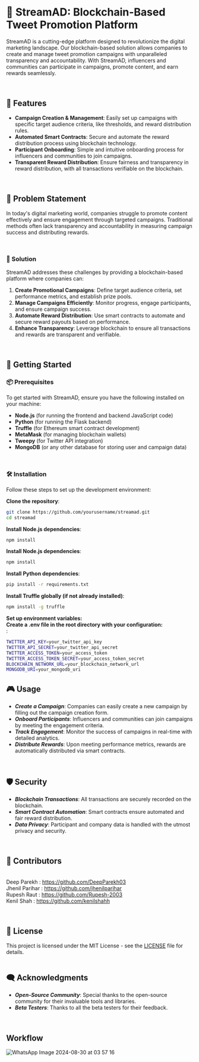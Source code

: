 # 🚀 StreamAD: Blockchain-Based Tweet Promotion Platform

StreamAD is a cutting-edge platform designed to revolutionize the digital marketing landscape. Our blockchain-based solution allows companies to create and manage tweet promotion campaigns with unparalleled transparency and accountability. With StreamAD, influencers and communities can participate in campaigns, promote content, and earn rewards seamlessly.

<br>

## 🌟 Features

- **Campaign Creation & Management**: Easily set up campaigns with specific target audience criteria, like thresholds, and reward distribution rules.<br>
- **Automated Smart Contracts**: Secure and automate the reward distribution process using blockchain technology.<br>
- **Participant Onboarding**: Simple and intuitive onboarding process for influencers and communities to join campaigns.<br>
- **Transparent Reward Distribution**: Ensure fairness and transparency in reward distribution, with all transactions verifiable on the blockchain.<br>

<br>

## 📝 Problem Statement

In today's digital marketing world, companies struggle to promote content effectively and ensure engagement through targeted campaigns. Traditional methods often lack transparency and accountability in measuring campaign success and distributing rewards.

<br>

### 🔧 Solution

StreamAD addresses these challenges by providing a blockchain-based platform where companies can:

1. **Create Promotional Campaigns**: Define target audience criteria, set performance metrics, and establish prize pools.<br>
2. **Manage Campaigns Efficiently**: Monitor progress, engage participants, and ensure campaign success.<br>
3. **Automate Reward Distribution**: Use smart contracts to automate and secure reward payouts based on performance.<br>
4. **Enhance Transparency**: Leverage blockchain to ensure all transactions and rewards are transparent and verifiable.<br>

<br>

## 🚀 Getting Started

### 📦 Prerequisites

To get started with StreamAD, ensure you have the following installed on your machine:

- **Node.js** (for running the frontend and backend JavaScript code)<br>
- **Python** (for running the Flask backend)<br>
- **Truffle** (for Ethereum smart contract development)<br>
- **MetaMask** (for managing blockchain wallets)<br>
- **Tweepy** (for Twitter API integration)<br>
- **MongoDB** (or any other database for storing user and campaign data)<br>

<br>

### 🛠️ Installation

Follow these steps to set up the development environment:

   **Clone the repository**:<br>
   ```bash
   git clone https://github.com/yourusername/streamad.git
   cd streamad
   ```

   **Install Node.js dependencies**:<br>
   ```bash
   npm install
   ```

   **Install Node.js dependencies**:<br>
   ```bash
   npm install
   ```
   
   **Install Python dependencies**:<br>
   ```bash
   pip install -r requirements.txt
   ```
   **Install Truffle globally (if not already installed)**:<br>
   ```bash
   npm install -g truffle
   ```
   **Set up environment variables:<br> Create a .env file in the root directory with your configuration:<br>**:<br>
   ```bash
  TWITTER_API_KEY=your_twitter_api_key
  TWITTER_API_SECRET=your_twitter_api_secret
  TWITTER_ACCESS_TOKEN=your_access_token
  TWITTER_ACCESS_TOKEN_SECRET=your_access_token_secret
  BLOCKCHAIN_NETWORK_URL=your_blockchain_network_url
  MONGODB_URI=your_mongodb_uri
   ```



## 🎮 Usage
- ***Create a Campaign***: Companies can easily create a new campaign by filling out the campaign creation form.<br>
- ***Onboard Participants***: Influencers and communities can join campaigns by meeting the engagement criteria.<br>
- ***Track Engagement***: Monitor the success of campaigns in real-time with detailed analytics.<br>
- ***Distribute Rewards***: Upon meeting performance metrics, rewards are automatically distributed via smart contracts.<br>
<br>

## 🛡️ Security
- ***Blockchain Transactions***: All transactions are securely recorded on the blockchain.<br>
- ***Smart Contract Automation***: Smart contracts ensure automated and fair reward distribution.<br>
- ***Data Privacy***: Participant and company data is handled with the utmost privacy and security.<br>
<br>

## 🤝 Contributors
<br />Deep Parekh  : https://github.com/DeepParekh03
<br />Jhenil Parihar   : https://github.com/jhenilparihar
<br />Rupesh Raut  : https://github.com/Rupesh-2003
<br />Kenil Shah  : https://github.com/kenilshahh


<br>

## 📜 License
This project is licensed under the MIT License - see the [LICENSE](LICENSE) file for details.<br>
<br>

## 🗨️ Acknowledgments
- ***Open-Source Community***: Special thanks to the open-source community for their invaluable tools and libraries.<br>
- ***Beta Testers***: Thanks to all the beta testers for their feedback.<br>
<br>


## Workflow
![WhatsApp Image 2024-08-30 at 03 57 16](https://github.com/user-attachments/assets/31443899-e3c6-48a9-a377-2b2c6415bb37)



